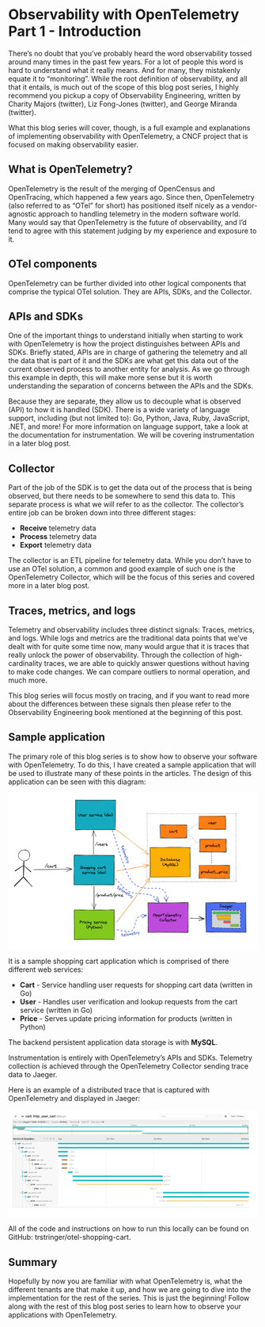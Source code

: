 # Observability with OpenTelemetry Part 1 - Introduction

There’s no doubt that you’ve probably heard the word observability tossed around many times in the past few years. For a lot of people this word is hard to understand what it really means. And for many, they mistakenly equate it to “monitoring”. While the root definition of observability, and all that it entails, is much out of the scope of this blog post series, I highly recommend you pickup a copy of Observability Engineering, written by Charity Majors (twitter), Liz Fong-Jones (twitter), and George Miranda (twitter).

What this blog series will cover, though, is a full example and explanations of implementing observability with OpenTelemetry, a CNCF project that is focused on making observability easier.

## What is OpenTelemetry?

OpenTelemetry is the result of the merging of OpenCensus and OpenTracing, which happened a few years ago. Since then, OpenTelemetry (also referred to as “OTel” for short) has positioned itself nicely as a vendor-agnostic approach to handling telemetry in the modern software world. Many would say that OpenTelemetry is the future of observability, and I’d tend to agree with this statement judging by my experience and exposure to it.

## OTel components

OpenTelemetry can be further divided into other logical components that comprise the typical OTel solution. They are APIs, SDKs, and the Collector.

## APIs and SDKs

One of the important things to understand initially when starting to work with OpenTelemetry is how the project distinguishes between APIs and SDKs. Briefly stated, APIs are in charge of gathering the telemetry and all the data that is part of it and the SDKs are what get this data out of the current observed process to another entity for analysis. As we go through this example in depth, this will make more sense but it is worth understanding the separation of concerns between the APIs and the SDKs.

Because they are separate, they allow us to decouple what is observed (API) to how it is handled (SDK). There is a wide variety of language support, including (but not limited to): Go, Python, Java, Ruby, JavaScript, .NET, and more! For more information on language support, take a look at the documentation for instrumentation. We will be covering instrumentation in a later blog post.

## Collector

Part of the job of the SDK is to get the data out of the process that is being observed, but there needs to be somewhere to send this data to. This separate process is what we will refer to as the collector. The collector’s entire job can be broken down into three different stages:

- **Receive** telemetry data
- **Process** telemetry data
- **Export** telemetry data

The collector is an ETL pipeline for telemetry data. While you don’t have to use an OTel solution, a common and good example of such one is the OpenTelemetry Collector, which will be the focus of this series and covered more in a later blog post.

## Traces, metrics, and logs

Telemetry and observability includes three distinct signals: Traces, metrics, and logs. While logs and metrics are the traditional data points that we’ve dealt with for quite some time now, many would argue that it is traces that really unlock the power of observability. Through the collection of high-cardinality traces, we are able to quickly answer questions without having to make code changes. We can compare outliers to normal operation, and much more.

This blog series will focus mostly on tracing, and if you want to read more about the differences between these signals then please refer to the Observability Engineering book mentioned at the beginning of this post.

## Sample application

The primary role of this blog series is to show how to observe your software with OpenTelemetry. To do this, I have created a sample application that will be used to illustrate many of these points in the articles. The design of this application can be seen with this diagram:

[<img src="../img/otel-shopping-cart-design.png" alt="" align="center" width="800"/>](../img/otel-shopping-cart-design.png)

It is a sample shopping cart application which is comprised of there different web services:

- **Cart** - Service handling user requests for shopping cart data (written in Go)
- **User** - Handles user verification and lookup requests from the cart service (written in Go)
- **Price** - Serves update pricing information for products (written in Python)

The backend persistent application data storage is with **MySQL**.

Instrumentation is entirely with OpenTelemetry’s APIs and SDKs. Telemetry collection is achieved through the OpenTelemetry Collector sending trace data to Jaeger.

Here is an example of a distributed trace that is captured with OpenTelemetry and displayed in Jaeger:

[<img src="../img/otel-shopping-cart-jaeger-trace.png" alt="" align="center" width="800"/>](../img/otel-shopping-cart-jaeger-trace.png)

All of the code and instructions on how to run this locally can be found on GitHub: trstringer/otel-shopping-cart.

## Summary

Hopefully by now you are familiar with what OpenTelemetry is, what the different tenants are that make it up, and how we are going to dive into the implementation for the rest of the series. This is just the beginning! Follow along with the rest of this blog post series to learn how to observe your applications with OpenTelemetry.